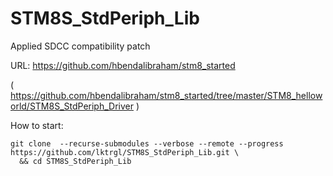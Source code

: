 # STM8S_StdPeriph_Lib

Applied SDCC compatibility patch

URL: https://github.com/hbendalibraham/stm8_started

( https://github.com/hbendalibraham/stm8_started/tree/master/STM8_helloworld/STM8S_StdPeriph_Driver )

How to start:

```
git clone  --recurse-submodules --verbose --remote --progress https://github.com/lktrgl/STM8S_StdPeriph_Lib.git \
  && cd STM8S_StdPeriph_Lib
```

